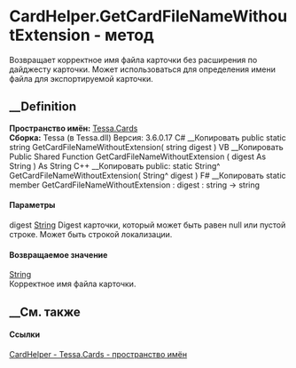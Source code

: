 # CardHelper.GetCardFileNameWithoutExtension - метод
Возвращает корректное имя файла карточки без расширения по дайджесту карточки.
Может использоваться для определения имени файла для экспортируемой карточки.
## __Definition
 **Пространство имён:** [Tessa.Cards](N_Tessa_Cards.htm)  
 **Сборка:** Tessa (в Tessa.dll) Версия: 3.6.0.17
C# __Копировать
     public static string GetCardFileNameWithoutExtension(
    	string digest
    )
VB __Копировать
     Public Shared Function GetCardFileNameWithoutExtension ( 
    	digest As String
    ) As String
C++ __Копировать
     public:
    static String^ GetCardFileNameWithoutExtension(
    	String^ digest
    )
F# __Копировать
     static member GetCardFileNameWithoutExtension : 
            digest : string -> string 
#### Параметры
digest [String](https://learn.microsoft.com/dotnet/api/system.string)
     Digest карточки, который может быть равен null или пустой строке. Может быть строкой локализации. 
#### Возвращаемое значение
[String](https://learn.microsoft.com/dotnet/api/system.string)  
Корректное имя файла карточки.
##  __См. также
#### Ссылки
[CardHelper - ](T_Tessa_Cards_CardHelper.htm)
[Tessa.Cards - пространство имён](N_Tessa_Cards.htm)
